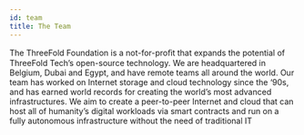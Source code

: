 ```yaml
---
id: team
title: The Team
---
```

The ThreeFold Foundation is a not-for-proﬁt that expands the potential of ThreeFold Tech’s open-source technology. We are headquartered in Belgium, Dubai and Egypt, and have remote teams all around the world. Our team has worked on Internet storage and cloud technology since the ‘90s, and has earned world records for creating the world’s most advanced infrastructures. We aim to create a peer-to-peer Internet and cloud that can host all of humanity’s digital workloads via smart contracts and run on a fully autonomous infrastructure without the need of traditional IT

